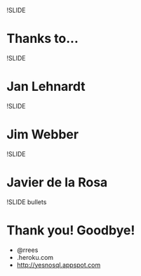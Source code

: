 !SLIDE

# Thanks to... #

!SLIDE

# Jan Lehnardt #

!SLIDE

# Jim Webber #

!SLIDE

# Javier de la Rosa #

!SLIDE bullets

# Thank you! Goodbye! #

* @rrees
* .heroku.com
* http://yesnosql.appspot.com